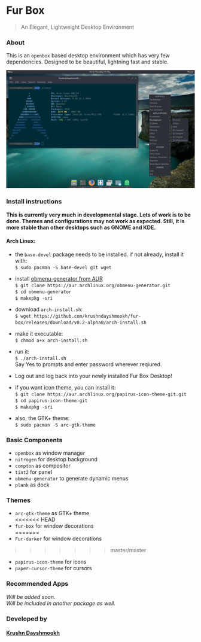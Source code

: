 # Fur Box
> An Elegant, Lightweight Desktop Environment

### About
This is an `openbox` based desktop environment which has very few dependencies. Designed to be beautiful, lightning fast and stable.

![screenshot1](https://github.com/krushndayshmookh/fur-box/raw/master/docs/images/screenshot-current.png)

### Install instructions

**This is currently very much in developmental stage. Lots of work is to be done. Themes and configurations may not work as expected. Still, it is more stable than other desktops such as GNOME and KDE.**

#### Arch Linux:
* the `base-devel` package needs to be installed. if not already, install it with:  
`$ sudo pacman -S base-devel git wget`  

* install [obmenu-generator from AUR](https://aur.archlinux.org/packages/obmenu-generator/)  
`$ git clone https://aur.archlinux.org/obmenu-generator.git`  
`$ cd obmenu-generator`  
`$ makepkg -sri`  

* download `arch-install.sh`:  
`$ wget https://github.com/krushndayshmookh/fur-box/releases/download/v0.2-alpha0/arch-install.sh`

* make it executable:  
`$ chmod a+x arch-install.sh`

* run it:  
`$ ./arch-install.sh`  
Say Yes to prompts and enter password wherever reqiured.

* Log out and log back into your newly installed Fur Box Desktop!

* if you want icon theme, you can install it:  
`$ git clone https://aur.archlinux.org/papirus-icon-theme-git.git`  
`$ cd papirus-icon-theme-git`  
`$ makepkg -sri` 

* also, the GTK+ theme:  
`$ sudo pacman -S arc-gtk-theme`  

### Basic Components
* `openbox` as window manager  
* `nitrogen` for desktop background  
* `compton` as compositor  
* `tint2` for panel  
* `obmenu-generator` to generate dynamic menus  
* `plank` as dock  

### Themes
* `arc-gtk-theme` as GTK+ theme  
<<<<<<< HEAD
* `fur-box` for window decorations  
=======
* `Fur-darker` for window decorations  
>>>>>>> master/master
* `papirus-icon-theme` for icons  
* `paper-cursor-theme` for cursors  

### Recommended Apps
  _Will be added soon._  
  _Will be included in another package as well._
  

### Developed by
#### [Krushn Dayshmookh](http://krushndayshmookh.github.io)

